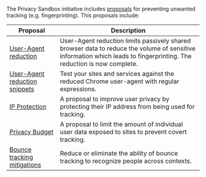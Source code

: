 The Privacy Sandbox initiative includes [proposals](https://privacysandbox.info/en/privacy-sandbox/prevent-covert-tracking/#prevent-covert-tracking) for preventing unwanted tracking (e.g. fingerprinting). This proposals include:

| Proposal                                                                                                     | Description                                                                                                                                                           |
| ------------------------------------------------------------------------------------------------------------ | --------------------------------------------------------------------------------------------------------------------------------------------------------------------- |
| [User-Agent reduction](https://privacysandbox.info/docs/privacy-sandbox/user-agent/)                         | User-Agent reduction limits passively shared browser data to reduce the volume of sensitive information which leads to fingerprinting. The reduction is now complete. |
| [User-Agent reduction snippets](https://privacysandbox.info/docs/privacy-sandbox/user-agent/snippets/)       | Test your sites and services against the reduced Chrome user-agent with regular expressions.                                                                          |
| [IP Protection](https://privacysandbox.info/docs/privacy-sandbox/ip-protection/)                             | A proposal to improve user privacy by protecting their IP address from being used for tracking.                                                                       |
| [Privacy Budget](https://privacysandbox.info/docs/privacy-sandbox/privacy-budget/)                           | A proposal to limit the amount of individual user data exposed to sites to prevent covert tracking.                                                                   |
| [Bounce tracking mitigations](https://privacysandbox.info/docs/privacy-sandbox/bounce-tracking-mitigations/) | Reduce or eliminate the ability of bounce tracking to recognize people across contexts.                                                                               |
